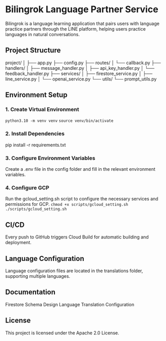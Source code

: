 # Bilingrok Language Partner Service
Bilingrok is a language learning application that pairs users with language practice partners through the LINE platform, helping users practice languages in natural conversations.


## Project Structure
project/
│
├── app.py
├── config.py
├── routes/
│   └── callback.py
├── handlers/
│   ├── message_handler.py
│   ├── api_key_handler.py
│   └── feedback_handler.py
├── services/
│   ├── firestore_service.py
│   ├── line_service.py
│   └── openai_service.py
└── utils/
    └── prompt_utils.py


## Environment Setup
### 1. Create Virtual Environment

```python3.10 -m venv venv```
```source venv/bin/activate```

### 2. Install Dependencies
pip install -r requirements.txt

### 3. Configure Environment Variables
Create a .env file in the config folder and fill in the relevant environment variables.

### 4. Configure GCP
Run the gcloud_setting.sh script to configure the necessary services and permissions for GCP.
```chmod +x scripts/gcloud_setting.sh```
```./scripts/gcloud_setting.sh```

## CI/CD
Every push to GitHub triggers Cloud Build for automatic building and deployment.

## Language Configuration
Language configuration files are located in the translations folder, supporting multiple languages.

## Documentation
Firestore Schema Design
Language Translation Configuration

## License
This project is licensed under the Apache 2.0 License.